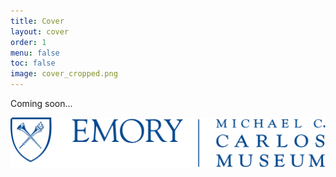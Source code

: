 ```yaml
---
title: Cover
layout: cover
order: 1
menu: false
toc: false
image: cover_cropped.png
---
```


Coming soon...

![Carlos Logo](./_assets/images/carlos-logo-blue.png)